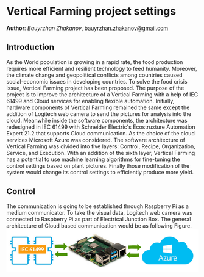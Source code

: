 # Vertical Farming project settings 

**Author**: *Bauyrzhan Zhakanov*, [bauyrzhan.zhakanov@gmail.com](bauyrzhan.zhakanov@gmail.com)

## Introduction

As the World population is growing in a rapid rate, the food production requires more efficient and resilient technology to feed humanity. Moreover, the climate change and geopolitical conflicts among countries caused social-economic issues in developing countries. To solve the food crisis issue, Vertical Farming project has been proposed.
The purpose of the project is to improve the architecture of a Vertical Farming with a help of IEC 61499 and Cloud services for enabling flexible automation.
Initially, hardware components of Vertical Farming remained the same except the addition of Logitech web camera to send the pictures for analysis into the cloud. Meanwhile inside the software components, the architecture was redesigned in IEC 61499 with Schneider Electric's Ecostruxture Automation Expert 21.2 that supports Cloud communication. As the choice of the cloud services Microsoft Azure was considered. The software architecture of Vertical Farming was divided into five layers: Control, Recipe, Organization, Service, and Execution. With an addition of the sixth layer, Vertical Farming has a potential to use machine learning algorithms for fine-tuning the control settings based on plant pictures. Finally those modification of the system would change its control settings to efficiently produce more yield.

## Control
The communication is going to be established through Raspberry Pi as a medium communicator. To take the visual data, Logitech web camera was connected to Raspberry Pi as part of Electrical Junction Box. The general architecture of Cloud based communication would be as following Figure. 
![comm_rasp](https://github.com/BZWayne/vf_connection/blob/main/comm_rasp.png)
